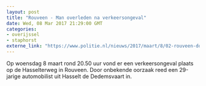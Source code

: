 ```yaml
---
layout: post
title: "Rouveen - Man overleden na verkeersongeval"
date: Wed, 08 Mar 2017 21:29:00 GMT
categories: 
- overijssel 
- staphorst 
externe_link: "https://www.politie.nl/nieuws/2017/maart/8/02-rouveen-dodelijk-verkeersongeval.html"
---
```


Op woensdag 8 maart rond 20.50 uur vond er een verkeersongeval plaats op de Hasselterweg in Rouveen. Door onbekende oorzaak reed een 29-jarige automobilist uit Hasselt de Dedemsvaart in.

